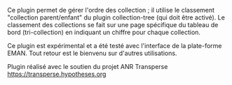 Ce plugin permet de gérer l'ordre des collection ; il utilise le classement
"collection parent/enfant" du plugin collection-tree (qui doit être activé).
Le classement des collections se fait sur une page spécifique du tableau de
bord (tri-collection) en indiquant un chiffre pour chaque collection.

Ce plugin est expérimental et a été testé avec l'interface de la
plate-forme EMAN. Tout retour est le bienvenu sur d'autres utilisations.

Plugin réalisé avec le soutien du projet ANR Transperse https://transperse.hypotheses.org
